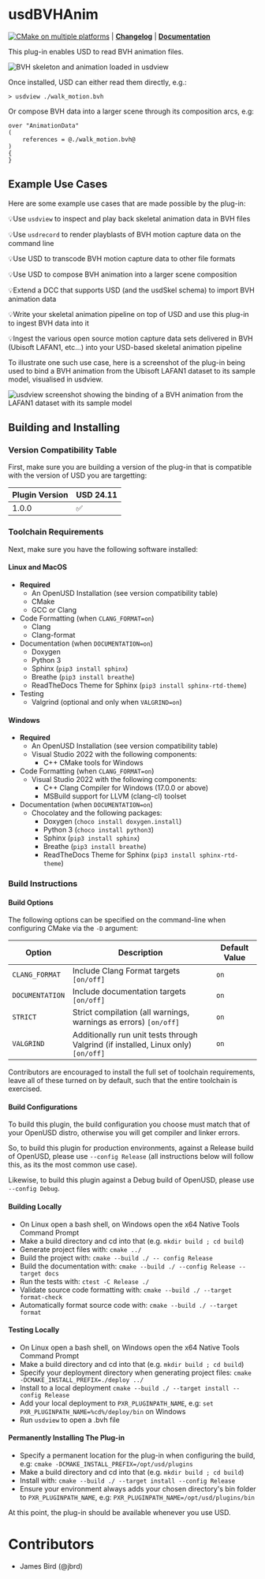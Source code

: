 # usdBVHAnim

[![CMake on multiple platforms](https://github.com/jbrd/usdBVHAnim/actions/workflows/cmake-multi-platform.yml/badge.svg)](https://github.com/jbrd/usdBVHAnim/actions/workflows/cmake-multi-platform.yml)
| **[Changelog](CHANGELOG.md)**
| **[Documentation](https://jbrd.github.io/usdBVHAnim/)**

This plug-in enables USD to read BVH animation files.

![BVH skeleton and animation loaded in usdview](docs/sphinx/source/screenshot-bvh-skeleton.png)

Once installed, USD can either read them directly, e.g.:

`> usdview ./walk_motion.bvh`

Or compose BVH data into a larger scene through its composition arcs, e.g:

```
over "AnimationData"
(
    references = @./walk_motion.bvh@
)
{
}
```

## Example Use Cases

Here are some example use cases that are made possible by the plug-in:

💡Use `usdview` to inspect and play back skeletal animation data in BVH files

💡Use `usdrecord` to render playblasts of BVH motion capture data on the command line

💡Use USD to transcode BVH motion capture data to other file formats

💡Use USD to compose BVH animation into a larger scene composition

💡Extend a DCC that supports USD (and the usdSkel schema) to import BVH animation data

💡Write your skeletal animation pipeline on top of USD and use this plug-in to ingest BVH data into it

💡Ingest the various open source motion capture data sets delivered in BVH (Ubisoft LAFAN1, etc...) into your USD-based skeletal animation pipeline


To illustrate one such use case, here is a screenshot of the plug-in being used to bind a BVH animation from the
Ubisoft LAFAN1 dataset to its sample model, visualised in usdview.

![usdview screenshot showing the binding of a BVH animation from the LAFAN1 dataset with its sample model](docs/sphinx/source/screenshot-lafan1-model-and-anim.png)



## Building and Installing

### Version Compatibility Table

First, make sure you are building a version of the plug-in that is compatible with the version of USD you are targetting:

| Plugin Version | USD 24.11 |
|----------------|-----------|
| 1.0.0          | ✅       |


### Toolchain Requirements

Next, make sure you have the following software installed:

#### Linux and MacOS

* **Required**
  * An OpenUSD Installation (see version compatibility table)
  * CMake
  * GCC or Clang
* Code Formatting (when ``CLANG_FORMAT=on``)
  * Clang
  * Clang-format
* Documentation (when ``DOCUMENTATION=on``)
  * Doxygen
  * Python 3
  * Sphinx (``pip3 install sphinx``)
  * Breathe (``pip3 install breathe``)
  * ReadTheDocs Theme for Sphinx (``pip3 install sphinx-rtd-theme``)
* Testing
  * Valgrind (optional and only when ``VALGRIND=on``)


#### Windows

* **Required**
  * An OpenUSD Installation (see version compatibility table)
  * Visual Studio 2022 with the following components:
    * C++ CMake tools for Windows
* Code Formatting (when ``CLANG_FORMAT=on``)
  * Visual Studio 2022 with the following components:
    * C++ Clang Compiler for Windows (17.0.0 or above)
    * MSBuild support for LLVM (clang-cl) toolset
* Documentation (when ``DOCUMENTATION=on``)
  * Chocolatey and the following packages:
    * Doxygen (``choco install doxygen.install``)
    * Python 3 (``choco install python3``)
    * Sphinx (``pip3 install sphinx``)
    * Breathe (``pip3 install breathe``)
    * ReadTheDocs Theme for Sphinx (``pip3 install sphinx-rtd-theme``)


### Build Instructions

#### Build Options

The following options can be specified on the command-line when configuring CMake via the ``-D`` argument:

| Option            | Description                                                                         | Default Value |
|-------------------|-------------------------------------------------------------------------------------|---------------|
| ``CLANG_FORMAT``  | Include Clang Format targets ``[on/off]``                                           | ``on``        |
| ``DOCUMENTATION`` | Include documentation targets ``[on/off]``                                          | ``on``        |
| ``STRICT``        | Strict compilation (all warnings, warnings as errors) ``[on/off]``                  | ``on``        |
| ``VALGRIND``      | Additionally run unit tests through Valgrind (if installed, Linux only) ``[on/off]``| ``on``        |

Contributors are encouraged to install the full set of toolchain requirements, leave all of these turned on by default, such that the entire toolchain is exercised.


#### Build Configurations

To build this plugin, the build configuration you choose must match that of your OpenUSD distro,
otherwise you will get compiler and linker errors.

So, to build this plugin for production environments, against a Release build of OpenUSD, please
use ``--config Release`` (all instructions below will follow this, as its the most common use case).

Likewise, to build this plugin against a Debug build of OpenUSD, please use ``--config Debug``.

#### Building Locally

* On Linux open a bash shell, on Windows open the x64 Native Tools Command Prompt
* Make a build directory and cd into that (e.g. ``mkdir build ; cd build``)
* Generate project files with: ``cmake ../``
* Build the project with: ``cmake --build ./ -- config Release``
* Build the documentation with: ``cmake --build ./ --config Release --target docs``
* Run the tests with: ``ctest -C Release ./``
* Validate source code formatting with: ``cmake --build ./ --target format-check``
* Automatically format source code with: ``cmake --build ./ --target format``

#### Testing Locally

* On Linux open a bash shell, on Windows open the x64 Native Tools Command Prompt
* Make a build directory and cd into that (e.g. ``mkdir build ; cd build``)
* Specify your deployment directory when generating project files: ``cmake -DCMAKE_INSTALL_PREFIX=./deploy ../``
* Install to a local deployment ``cmake --build ./ --target install --config Release``
* Add your local deployment to ``PXR_PLUGINPATH_NAME``, e.g: ``set PXR_PLUGINPATH_NAME=%cd%/deploy/bin`` on Windows 
* Run ``usdview`` to open a .bvh file

#### Permanently Installing The Plug-in

* Specify a permanent location for the plug-in when configuring the build, e.g: ``cmake -DCMAKE_INSTALL_PREFIX=/opt/usd/plugins``
* Make a build directory and cd into that (e.g. ``mkdir build ; cd build``)
* Install with: ``cmake --build ./ --target install --config Release``
* Ensure your environment always adds your chosen directory's bin folder to ``PXR_PLUGINPATH_NAME``, e.g: ``PXR_PLUGINPATH_NAME=/opt/usd/plugins/bin``


At this point, the plug-in should be available whenever you use USD.


# Contributors

* James Bird (@jbrd)
